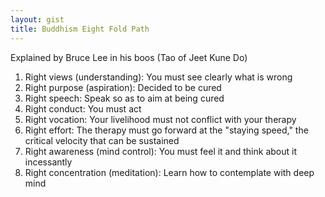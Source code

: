 ```yaml
---
layout: gist
title: Buddhism Eight Fold Path
---
```


Explained by Bruce Lee in his boos (Tao of Jeet Kune Do)

1. Right views (understanding): You must see clearly what is wrong
2. Right purpose (aspiration): Decided to be cured
3. Right speech: Speak so as to aim at being cured
4. Right conduct: You must act 
5. Right vocation: Your livelihood must not conflict with your therapy
6. Right effort: The therapy must go forward at the "staying speed," the critical velocity that can be sustained
7. Right awareness (mind control): You must feel it and think about it incessantly
8. Right concentration (meditation): Learn how to contemplate with deep mind
